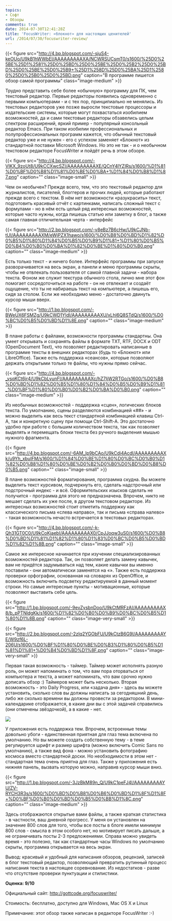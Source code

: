```yaml
---
topics:
- Софт
- Обзоры
comments: true
date: 2014-07-30T12:41:28Z
title: 'FocusWriter: «блокнот» для настоящих ценителей'
url: /2014/07/30/focuswriter-review/
---
```


{{< figure src="http://4.bp.blogspot.com/-sjuS4-keOUo/U9kB1hWWbEI/AAAAAAAAAXA/NCWRSUCsmT0/s1600/%25D0%25BE%25D1%2581%25D0%25BD%25D0%25BE%25D0%25B2%25D0%25BD%25D0%25BE%25D0%25B9+%25D1%258D%25D0%25BA%25D1%2580%25D0%25B0%25D0%25BD.png" caption="В программе пишется обзор самой программы" class="image-medium" >}} 
 
Трудно представить себе более «обычную» программу для ПК, чем текстовый редактор. Первые редакторы появились одновременно с первыми компьютерами - и с тех пор, принципиально не менялись. Из текстовых редакторов уже позже выросли текстовые процессоры и издательские системы, которые могут похвастаться изобилием возможностей, да и сами текстовые редакторы обзавелись целым спектром расширений, яркий пример - популярный консольный редактор Emacs. При таком изобилии профессиональных и полупрофессиональных программ кажется, что обычный текстовый редактор уже и не нужен - его с успехом заменяет «Блокнот» из стандартной поставки Microsoft Windows. Но это не так - и о необычном текстовом редакторе FocusWriter и пойдёт речь в этом обзоре.

<!--more-->

{{< figure src="http://4.bp.blogspot.com/-VIKX_9zoUt8/U9kCCXwcSZI/AAAAAAAAAXE/QCnY4lYZIRs/s1600/%D1%81%D0%BF%D0%B8%D1%81%D0%BE%D0%BA+%D1%84%D0%B8%D1%87.png" caption="" class="image-small" >}} 

Чем он необычен? Прежде всего, тем, что это текстовый редактор для журналистов, писателей, блоггеров и прочих людей, которые работают прежде всего с текстом. В нём нет возможности «разукрасить» текст, подготовить красивый отчёт с картинками, написать сложный текст с формулами - но в нём есть целый ряд интересных возможностей, которые часто нужны, когда пишешь статью или заметку в блог, а также самая главная отличительная черта - интерфейс

{{< figure src="http://2.bp.blogspot.com/-v8eBz7B6cHw/U9kCJNb-tUI/AAAAAAAAAXM/eWjPZX1hawo/s1600/%D0%B8%D0%BD%D1%82%D0%B5%D1%80%D1%84%D0%B5%D0%B9%D1%81+%D1%80%D0%B5%D0%B4%D0%B0%D0%BA%D1%82%D0%BE%D1%80%D0%B0.png" caption="" class="image-medium" >}} 

Есть только текст - и ничего более. Интерфейс программы при запуске разворачивается на весь экран, а панели и меню программы скрыты, чтобы не отвлекать пользователя от самой главной задачи - набора текста. Фоном же служит текстура обычного стола, лично мне этот фон помогает сосредоточиться на работе - он не отвлекает и создаёт ощущение, что ты не набираешь текст на компьютере, а пишешь его, сидя за столом. Если же необходимо меню - достаточно двинуть курсор мыши вверх.

{{< figure src="http://1.bp.blogspot.com/-BWeUX6FSMZg/U9kCWD1YldI/AAAAAAAAAXU/xLhl6Q8STdQ/s1600/%D0%BC%D0%B5%D0%BD%D1%8E.png" caption="" class="image-medium" >}} 

В плане работы с файлами, возможности программы стандартны. Она умеет открывать и сохранять файлы в формате TXT, RTF, DOCX и ODT (OpenDocument Text), что позволяет редактировать написанные в программе тексты в внешних редакторах (будь то «Блокнот» или LibreOffice). Также есть поддержка «сеансов», которые позволяют держать открытыми только те файлы, что нужны прямо сейчас.

{{< figure src="http://4.bp.blogspot.com/-_vsqKCt6jr4/U9kCbLyunFI/AAAAAAAAAXc/hZ7IjW2RTGo/s1600/%D0%B8%D0%BD%D1%82%D0%B5%D1%80%D1%84%D0%B5%D0%B9%D1%81_%D0%BF%D1%80%D0%B0%D0%B2%D0%BA%D0%B0.png" caption="" class="image-medium" >}} 

Из необычных возможностей - поддержка «сцен», логических блоков текста. По умолчанию, сцены разделяются комбинацией «##» - и можно выделить как весь текст стандартной комбинацией клавиш Ctrl-A, так и конкретную сцену при помощи Ctrl-Shift-A. Это достаточно удобно при работе с большим количеством текста, так как позволяет выделять и перемещать блоки текста без ручного выделения мышью нужного фрагмента.

{{< figure src="http://4.bp.blogspot.com/-6AM_lp9bCAo/U9kCdi4AcdI/AAAAAAAAAXk/u9Yh_xbuIFM/s1600/%D1%84%D0%BE%D1%80%D0%BC%D0%B0%D1%82%D0%B8%D1%80%D0%BE%D0%B2%D0%B0%D0%BD%D0%B8%D0%B5.png" caption="" class="image-small" >}} 

В плане возможностей форматирования, программа скудна. Вы можете выделить текст курсивом, подчеркнуть его, сделать надстрочный или подстрочный индекс - и всё. Оформительских изысков сделать не получится - программа для этого не предназначена. Впрочем, никто не мешает сделать их уже после, в другом текстовом редакторе. Из интересных возможностей стоит отметить поддержку как классического письма «слева направо», так и письма «справа налево» - такая возможность нечасто встречается в текстовых редакторах.

{{< figure src="http://4.bp.blogspot.com/-k-Qh31GT0C0/U9kCoKjaebI/AAAAAAAAAX0/CpJJoqw3uS0/s1600/%D0%B8%D0%BD%D1%81%D1%82%D1%80%D1%83%D0%BC%D0%B5%D0%BD%D1%82%D1%8B.png" caption="" class="image-small" >}} 

Самое же интересное начинается при изучении специализированных возможностей редактора. Так, он позволяет делать замену кавычек, вам не придётся задумываться над тем, какие кавычки вы именно поставили - они автоматически заменятся на «». Также есть поддержка проверки орфографии, основанная на словарях из OpenOffice, и возможность включить подсветку редактируемой в данный момент строки. Но самые интересные пункты - мотивационные, которые позволяют выставить себе цель.

{{< figure src="http://1.bp.blogspot.com/-9evZysbnDoo/U9kCtMRFzAI/AAAAAAAAAX8/b_pPTNldgKk/s1600/%D1%82%D0%B0%D0%B9%D0%BC%D0%B5%D1%80%D1%8B.png" caption="" class="image-very-small" >}} 

{{< figure src="http://2.bp.blogspot.com/-2zIq2YGObFU/U9kCtzB6G9I/AAAAAAAAAYE/W9zf6L-206U/s1600/%D0%BF%D1%80%D0%BE%D0%B3%D1%80%D0%B5%D1%81%D1%81+%D0%B4%D0%BD%D1%8F.png" caption="" class="image-very-small" >}} 

Первая такая возможность - таймер. Таймер может исполнять разную роль, он может напоминать о том, что вам пора оторваться от компьютера и текста, а может напоминать, что вам срочно нужно дописать обзор :) Таймеров может быть несколько. Вторая возможность - это Daily Progress, или «задача дня» - здесь вы можете установить, сколько слов вы должны написать за сегодняшний день, либо же сколько времени вы должны провести за редактором. В мини-календарике отображается, в какие дни вы с этой задачей справились (они отмечены звёздочкой), а в какие - нет.

![](http://1.bp.blogspot.com/-1P9pVzDpq1U/U9kCx9kpjlI/AAAAAAAAAYM/Js-7X3WDSqg/s1600/%D1%82%D0%B5%D0%BC%D1%8B.png)

У приложения есть поддержка тем. Впрочем, встроенные темы довольно убоги - единственная приятная для глаз тема включена по умолчанию. Но вы можете создать собственную тему - в теме регулируется шрифт и размер шрифта (можно включить Comic Sans по умолчанию), а также вид фона - можно установить фотографию космоса вместо стандартной доски. Но необходимости в этом нет - стандартная тема очень приятна для глаз. Также у приложения есть нижняя панель, вызвать которую можно, направив курсор мыши вниз.

{{< figure src="http://1.bp.blogspot.com/-3JzBkM89n_Q/U9kC1peFJ4I/AAAAAAAAAYU/ZV-RYCH3R3s/s1600/%D0%BD%D0%B8%D0%B6%D0%BD%D1%8F%D1%8F+%D0%BF%D0%B0%D0%BD%D0%B5%D0%BB%D1%8C.png" caption="" class="image-medium" >}} 

Здесь отображаются открытые вами файлы, а также краткая статистика - в частности, ваш дневной прогресс. У меня он установлен на значение 800 слов для того, чтобы все посты в блоге имели минимум 800 слов - смысла в этом особого нет, но мотивирует писать дальше, а не ограничивать посты 2-3 предложениями. Справа можно увидеть время - это полезно, так как стандартные часы Windows по умолчанию скрыты, программа открывается на весь экран.

Вывод: красивый и удобный для написания обзоров, рецензий, записей в блог текстовый редактор, позволяющий превратить рутинный процесс написания текста в настоящее соревнование. Из недостатков - разве что отсутствие проверки пунктуации и стилистики.

**Оценка: 9/10**

Официальный сайт: http://gottcode.org/focuswriter/

Стоимость: бесплатно, доступно для Windows, Mac OS X и Linux

Примечание: этот обзор также написан в редакторе FocusWriter :-)
